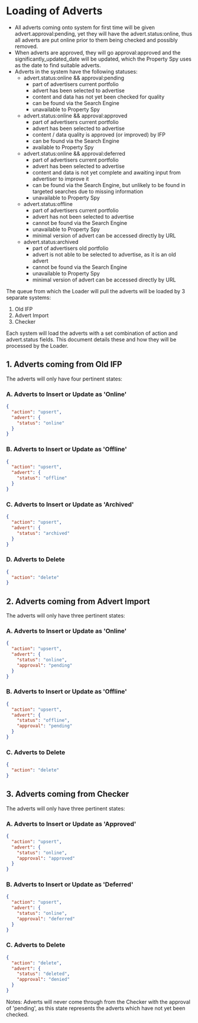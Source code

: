 # Loading of Adverts

- All adverts coming onto system for first time will be given advert.approval:pending, yet they will have the advert.status:online, thus all adverts are put online prior to them being checked and possibly removed.
- When adverts are approved, they will go approval:approved and the significantly_updated_date will be updated, which the Property Spy uses as the date to find suitable adverts.
- Adverts in the system have the following statuses:
    - advert.status:online && approval:pending
        - part of advertisers current portfolio
        - advert has been selected to advertise
        - content and data has not yet been checked for quality
        - can be found via the Search Engine
        - unavailable to Property Spy
    - advert.status:online && approval:approved
        - part of advertisers current portfolio
        - advert has been selected to advertise
        - content / data quality is approved (or improved) by IFP
        - can be found via the Search Engine
        - available to Property Spy
    - advert.status:online && approval:deferred
        - part of advertisers current portfolio
        - advert has been selected to advertise
        - content and data is not yet complete and awaiting input from advertiser to improve it
        - can be found via the Search Engine, but unlikely to be found in targeted searches due to missing information
        - unavailable to Property Spy
    - advert.status:offline
        - part of advertisers current portfolio
        - advert has not been selected to advertise
        - cannot be found via the Search Engine
        - unavailable to Property Spy
        - minimal version of advert can be accessed directly by URL
    - advert.status:archived
        - part of advertisers old portfolio
        - advert is not able to be selected to advertise, as it is an old advert
        - cannot be found via the Search Engine
        - unavailable to Property Spy
        - minimal version of advert can be accessed directly by URL

The queue from which the Loader will pull the adverts will be loaded by 3 separate systems:

1. Old IFP
2. Advert Import
3. Checker

Each system will load the adverts with a set combination of action and advert.status fields. This document details these and how they will be processed by the Loader.

## 1. Adverts coming from Old IFP

The adverts will only have four pertinent states:

### A. Adverts to Insert or Update as 'Online'

```json
{
  "action": "upsert",
  "advert": {
    "status": "online"
  }
}
```

### B. Adverts to Insert or Update as 'Offline'

```json
{
  "action": "upsert",
  "advert": {
    "status": "offline"
  }
}
```

### C. Adverts to Insert or Update as 'Archived'

```json
{
  "action": "upsert",
  "advert": {
    "status": "archived"
  }
}
```

### D. Adverts to Delete

```json
{
  "action": "delete"
}
```

## 2. Adverts coming from Advert Import

The adverts will only have three pertinent states:

### A. Adverts to Insert or Update as 'Online'

```json
{
  "action": "upsert",
  "advert": {
    "status": "online",
    "approval": "pending"
  }
}
```

### B. Adverts to Insert or Update as 'Offline'

```json
{
  "action": "upsert",
  "advert": {
    "status": "offline",
    "approval": "pending"
  }
}
```

### C. Adverts to Delete

```json
{
  "action": "delete"
}
```

## 3. Adverts coming from Checker

The adverts will only have three pertinent states:

### A. Adverts to Insert or Update as 'Approved'

```json
{
  "action": "upsert",
  "advert": {
    "status": "online",
    "approval": "approved"
  }
}
```

### B. Adverts to Insert or Update as 'Deferred'

```json
{
  "action": "upsert",
  "advert": {
    "status": "online",
    "approval": "deferred"
  }
}
```

### C. Adverts to Delete

```json
{
  "action": "delete",
  "advert": {
    "status": "deleted",
    "approval": "denied"
  }
}
```

Notes: Adverts will never come through from the Checker with the approval of 'pending', as this state represents the adverts which have not yet been checked.
